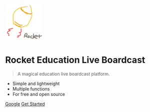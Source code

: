 ![logo](icon.png)

# Rocket Education Live Boardcast

> A magical education live boardcast platform.

- Simple and lightweight 
- Multiple functions
- For free and open source


[Google](https://www.google.com)
[Get Started](quickStartEn.md)